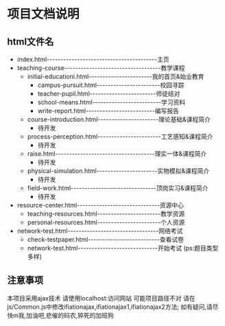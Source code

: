 项目文档说明
======
html文件名
-----------------
*   index.html----------------------------------------主页
*   teaching-course-----------------------------------教学课程
    *   initial-educationi.html-----------------------我的首页&始业教育
        *   campus-pursuit.html-----------------------校园寻踪
        *   teacher-pupil.html------------------------师徒结对
        *   school-means.html-------------------------学习资料
        *   write-report.html-------------------------编写报告
    *   course-introduction.html----------------------理论基础&课程简介
        *   待开发
    *   process-perception.html-----------------------工艺感知&课程简介
        *   待开发
    *   raise.html------------------------------------理实一体&课程简介
        *   待开发 
    *   physical-simulation.html----------------------实物模拟&课程简介
        *   待开发 
    *   field-work.html-------------------------------顶岗实习&课程简介
        *   待开发 
*   resource-center.html------------------------------资源中心
    *   teaching-resources.html-----------------------教学资源
    *   personal-resources.html-----------------------个人资源
*   network-test.html---------------------------------网络考试
    *   check-testpaper.html--------------------------查看试卷
    *   network-test.html-----------------------------开始考试
        (ps:题目类型多样)
        
     
        
注意事项
----
本项目采用ajax技术 请使用localhost:访问网站
可能项目路径不对 请在js/Common.js中修改ifiationajax,ifiationajax1,ifiationajax2方法;
如有疑问,请尽快m我,加油吧,悲催的码农,猝死的加班狗
